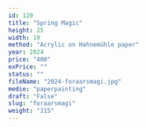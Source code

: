 ```yaml
---
id: 120
title: "Spring Magic"
height: 25
width: 19
method: "Acrylic on Hahnemühle paper"
year: 2024
price: "400"
exPrice: ""
status: ""
fileName: "2024-foraarsmagi.jpg"
medie: "paperpainting"
draft: "False"
slug: "foraarsmagi"
weight: "215"
---
```

